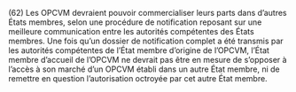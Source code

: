 (62) Les OPCVM devraient pouvoir commercialiser leurs parts dans d’autres États membres, selon une procédure de notification reposant sur une meilleure communication entre les autorités compétentes des États membres. Une fois qu’un dossier de notification complet a été transmis par les autorités compétentes de l’État membre d’origine de l’OPCVM, l’État membre d’accueil de l’OPCVM ne devrait pas être en mesure de s’opposer à l’accès à son marché d’un OPCVM établi dans un autre État membre, ni de remettre en question l’autorisation octroyée par cet autre État membre.
